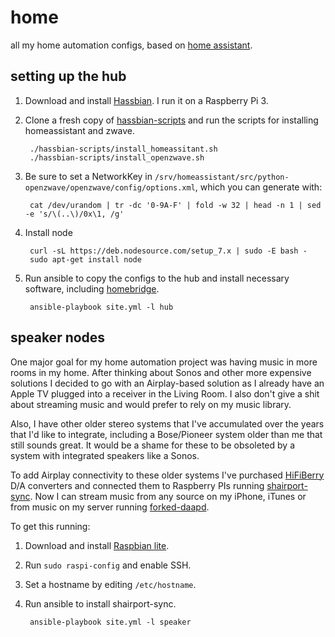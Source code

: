 # home

all my home automation configs, based on [home assistant][hass].

## setting up the hub

1. Download and install [Hassbian][hassbian]. I run it on a Raspberry Pi 3.
1. Clone a fresh copy of [hassbian-scripts][hassbian-scripts] and run the
   scripts for installing homeassistant and zwave.

        ./hassbian-scripts/install_homeassitant.sh
        ./hassbian-scripts/install_openzwave.sh

1. Be sure to set a NetworkKey in
   `/srv/homeassistant/src/python-openzwave/openzwave/config/options.xml`, which
   you can generate with:

        cat /dev/urandom | tr -dc '0-9A-F' | fold -w 32 | head -n 1 | sed -e 's/\(..\)/0x\1, /g'

1. Install node

        curl -sL https://deb.nodesource.com/setup_7.x | sudo -E bash -
        sudo apt-get install node

1. Run ansible to copy the configs to the hub and install necessary software,
   including [homebridge][homebridge].

        ansible-playbook site.yml -l hub

## speaker nodes

One major goal for my home automation project was having music in more rooms in
my home. After thinking about Sonos and other more expensive solutions I decided
to go with an Airplay-based solution as I already have an Apple TV plugged into
a receiver in the Living Room. I also don't give a shit about streaming music
and would prefer to rely on my music library.

Also, I have other older stereo systems that I've accumulated over the years
that I'd like to integrate, including a Bose/Pioneer system older than me that
still sounds great. It would be a shame for these to be obsoleted by a system
with integrated speakers like a Sonos.

To add Airplay connectivity to these older systems I've purchased
[HiFiBerry][hifiberry] D/A converters and connected them to Raspberry PIs
running [shairport-sync][shairport]. Now I can stream music from any source on
my iPhone, iTunes or from music on my server running [forked-daapd][daapd].

To get this running:

1. Download and install [Raspbian lite][raspbian].
1. Run `sudo raspi-config` and enable SSH.
1. Set a hostname by editing `/etc/hostname`.
1. Run ansible to install shairport-sync.

        ansible-playbook site.yml -l speaker

[hass]:https://home-assistant.io/
[hassbian]:https://home-assistant.io/getting-started/hassbian-installation/
[hassbian-scripts]:https://github.com/home-assistant/hassbian-scripts
[homebridge]:https://github.com/nfarina/homebridge
[hifiberry]:https://www.hifiberry.com/
[shairport]:https://github.com/mikebrady/shairport-sync
[daapd]:https://github.com/ejurgensen/forked-daapd
[raspbian]:https://www.raspberrypi.org/downloads/raspbian/
